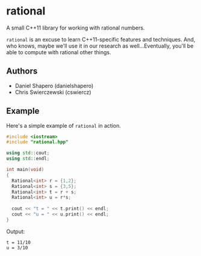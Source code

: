 # rational

A small C++11 library for working with rational numbers.

`rational` is an excuse to learn C++11-specific features and techniques. And, who knows, maybe we'll use it in our research as well...Eventually, you'll be able to compute with rational other things.

## Authors

* Daniel Shapero (danielshapero)
* Chris Swierczewski (cswiercz)

## Example

Here's a simple example of `rational` in action.

```c++
#include <iostream>
#include "rational.hpp"

using std::cout;
using std::endl;

int main(void)
{
  Rational<int> r = {1,2};
  Rational<int> s = {3,5};
  Rational<int> t = r + s;
  Rational<int> u = r*s;
  
  cout << "t = " << t.print() << endl;
  cout << "u = " << u.print() << endl;
}
```

Output:
```
t = 11/10
u = 3/10
```

